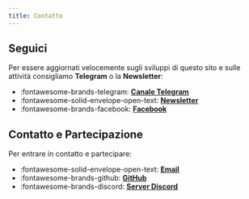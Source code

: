 ```yaml
---
title: Contatto
---
```

## Seguici
Per essere aggiornati velocemente sugli sviluppi di questo sito e sulle attività consigliamo **Telegram** o la **Newsletter**:

<div class="grid cards" markdown>

- :fontawesome-brands-telegram: **[Canale Telegram](https://t.me/ed2042)**  
- :fontawesome-solid-envelope-open-text: **[Newsletter](https://tinyletter.com/2042ed)**  
- :fontawesome-brands-facebook: **[Facebook](https://facebook.com/2042ed)**  

</div>

## Contatto e Partecipazione
Per entrare in contatto e partecipare:

<div class="grid cards" markdown>

- :fontawesome-solid-envelope-open-text: **[Email](mailto:stefano.cecere@gmail.com)**  
- :fontawesome-brands-github: **[GitHub](https://github.com/2042ed)**  
- :fontawesome-brands-discord: **[Server Discord](https://discord.gg/VUjgGtDgAh)**  

</div>

